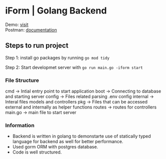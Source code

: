 # iForm | Golang Backend

Demo: [visit](https://rathoddeepak.github.io/iform) <br />
Postman: [documentation](https://rathoddeepak.github.io/iform](https://documenter.getpostman.com/view/5023754/2sA3Qza8Pe))


## Steps to run project

Step 1: install go packages by running `go mod tidy`

Step 2: Start developmet server with `go run main.go -iform start`

### File Structure

 cmd -> Intial entry point to start application
 boot -> Connecting to database and starting server
 config -> Files related parsing .env config
 internal -> Interal files models and controllers
 pkg -> Files that can be accessed external and internally as helper functions
 routes -> routes for controllers
 main.go -> main file to start server

### Information

- Backend is written in golang to demonstarte use of statically 
  typed language for backend as well for better performance.
- Used gorm ORM with postgres database.
- Code is well structured.
